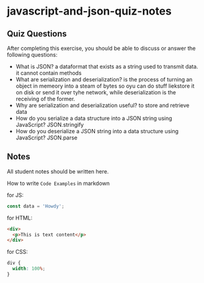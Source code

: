 # javascript-and-json-quiz-notes

## Quiz Questions

After completing this exercise, you should be able to discuss or answer the following questions:

- What is JSON?
  a dataformat that exists as a string used to transmit data. it cannot contain methods
- What are serialization and deserialization?
  is the process of turning an object in memeory into a steam of bytes so oyu can do stuff liekstore it on disk or send it over tyhe network, while deserialization is the receiving of the former.
- Why are serialization and deserialization useful?
  to store and retrieve data
- How do you serialize a data structure into a JSON string using JavaScript?
  JSON.stringify
- How do you deserialize a JSON string into a data structure using JavaScript?
  JSON.parse

## Notes

All student notes should be written here.

How to write `Code Examples` in markdown

for JS:

```javascript
const data = 'Howdy';
```

for HTML:

```html
<div>
  <p>This is text content</p>
</div>
```

for CSS:

```css
div {
  width: 100%;
}
```
